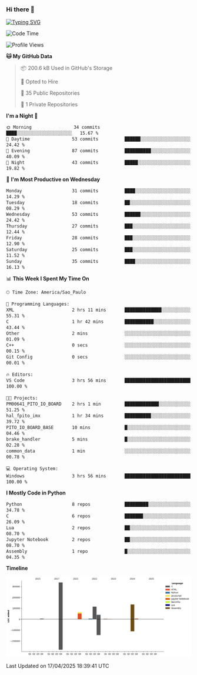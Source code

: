 ### Hi there 👋

<a href="https://git.io/typing-svg"><img src="https://readme-typing-svg.herokuapp.com?font=Fira+Code&duration=2000&pause=100&center=true&vCenter=true&multiline=true&width=720&height=175&lines=Gui's+are+a+lie%2C+they+are+just+front-ends+to+the+shell.;Through+the+shell%2C+I+gain+sudo.;Through+sudo%2C+I+gain+power.;Through+power%2C+I+gain+root.;Through+root%2C+my+chains+are+broken.;uid%3D0+shall+free+me...." alt="Typing SVG" /></a>


<!--START_SECTION:waka-->
![Code Time](http://img.shields.io/badge/Code%20Time-1%2C054%20hrs%2058%20mins-blue)

![Profile Views](http://img.shields.io/badge/Profile%20Views-2-blue)

**🐱 My GitHub Data** 

> 📦 200.6 kB Used in GitHub's Storage 
 > 
> 💼 Opted to Hire
 > 
> 📜 35 Public Repositories 
 > 
> 🔑 1 Private Repositories 
 > 
**I'm a Night 🦉** 

```text
🌞 Morning                34 commits          ████░░░░░░░░░░░░░░░░░░░░░   15.67 % 
🌆 Daytime                53 commits          ██████░░░░░░░░░░░░░░░░░░░   24.42 % 
🌃 Evening                87 commits          ██████████░░░░░░░░░░░░░░░   40.09 % 
🌙 Night                  43 commits          █████░░░░░░░░░░░░░░░░░░░░   19.82 % 
```
📅 **I'm Most Productive on Wednesday** 

```text
Monday                   31 commits          ████░░░░░░░░░░░░░░░░░░░░░   14.29 % 
Tuesday                  18 commits          ██░░░░░░░░░░░░░░░░░░░░░░░   08.29 % 
Wednesday                53 commits          ██████░░░░░░░░░░░░░░░░░░░   24.42 % 
Thursday                 27 commits          ███░░░░░░░░░░░░░░░░░░░░░░   12.44 % 
Friday                   28 commits          ███░░░░░░░░░░░░░░░░░░░░░░   12.90 % 
Saturday                 25 commits          ███░░░░░░░░░░░░░░░░░░░░░░   11.52 % 
Sunday                   35 commits          ████░░░░░░░░░░░░░░░░░░░░░   16.13 % 
```


📊 **This Week I Spent My Time On** 

```text
🕑︎ Time Zone: America/Sao_Paulo

💬 Programming Languages: 
XML                      2 hrs 11 mins       ██████████████░░░░░░░░░░░   55.31 % 
C                        1 hr 42 mins        ███████████░░░░░░░░░░░░░░   43.44 % 
Other                    2 mins              ░░░░░░░░░░░░░░░░░░░░░░░░░   01.09 % 
C++                      0 secs              ░░░░░░░░░░░░░░░░░░░░░░░░░   00.15 % 
Git Config               0 secs              ░░░░░░░░░░░░░░░░░░░░░░░░░   00.01 % 

🔥 Editors: 
VS Code                  3 hrs 56 mins       █████████████████████████   100.00 % 

🐱‍💻 Projects: 
PM00641_PITO_IO_BOARD    2 hrs 1 min         █████████████░░░░░░░░░░░░   51.25 % 
hal_fpito_imx            1 hr 34 mins        ██████████░░░░░░░░░░░░░░░   39.72 % 
PITO_IO_BOARD_BASE       10 mins             █░░░░░░░░░░░░░░░░░░░░░░░░   04.46 % 
brake_handler            5 mins              █░░░░░░░░░░░░░░░░░░░░░░░░   02.28 % 
common_data              1 min               ░░░░░░░░░░░░░░░░░░░░░░░░░   00.78 % 

💻 Operating System: 
Windows                  3 hrs 56 mins       █████████████████████████   100.00 % 
```

**I Mostly Code in Python** 

```text
Python                   8 repos             █████████░░░░░░░░░░░░░░░░   34.78 % 
C                        6 repos             ███████░░░░░░░░░░░░░░░░░░   26.09 % 
Lua                      2 repos             ██░░░░░░░░░░░░░░░░░░░░░░░   08.70 % 
Jupyter Notebook         2 repos             ██░░░░░░░░░░░░░░░░░░░░░░░   08.70 % 
Assembly                 1 repo              █░░░░░░░░░░░░░░░░░░░░░░░░   04.35 % 
```



**Timeline**

![Lines of Code chart](https://raw.githubusercontent.com/Gedankenn/Gedankenn/main/assets/bar_graph.png)


 Last Updated on 17/04/2025 18:39:41 UTC
<!--END_SECTION:waka-->
